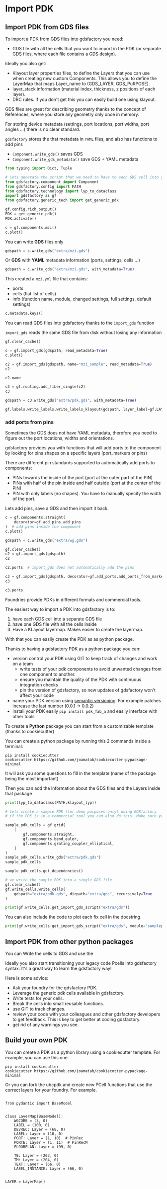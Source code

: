 # Import PDK

## Import PDK from GDS files

To import a PDK from GDS files into gdsfactory you need:

- GDS file with all the cells that you want to import in the PDK (or separate GDS files, where each file contains a GDS design).

Ideally you also get:

- Klayout layer properties files, to define the Layers that you can use when creating new custom Components. This allows you to define the LayerMap that maps Layer_name to (GDS_LAYER, GDS_PuRPOSE).
- layer_stack information (material index, thickness, z positions of each layer).
- DRC rules. If you don't get this you can easily build one using klayout.

GDS files are great for describing geometry thanks to the concept of References, where you store any geometry only once in memory.

For storing device metadata (settings, port locations, port widths, port angles ...) there is no clear standard.

`gdsfactory` stores the that metadata in `YAML` files, and also has functions to add pins

- `Component.write_gds()` saves GDS
- `Component.write_gds_metadata()` save GDS + YAML metadata

```python
from typing import Dict, Tuple

# Lets generate the script that we need to have to each GDS cell into gdsfactory
from gdsfactory.component import Component
from gdsfactory.config import PATH
from gdsfactory.technology import lyp_to_dataclass
import gdsfactory as gf
from gdsfactory.generic_tech import get_generic_pdk

gf.config.rich_output()
PDK = get_generic_pdk()
PDK.activate()

c = gf.components.mzi()
c.plot()
```

You can write **GDS** files only

```python
gdspath = c.write_gds("extra/mzi.gds")
```

Or **GDS** with **YAML** metadata information (ports, settings, cells ...)

```python
gdspath = c.write_gds("extra/mzi.gds", with_metadata=True)
```

This created a `mzi.yml` file that contains:
- ports
- cells (flat list of cells)
- info (function name, module, changed settings, full settings, default settings)

```python
c.metadata.keys()
```

You can read GDS files into gdsfactory thanks to the `import_gds` function

`import_gds` reads the same GDS file from disk without losing any information

```python
gf.clear_cache()

c = gf.import_gds(gdspath, read_metadata=True)
c.plot()
```

```python
c2 = gf.import_gds(gdspath, name="mzi_sample", read_metadata=True)
c2
```

```python
c2.name
```

```python
c3 = gf.routing.add_fiber_single(c2)
c3
```

```python
gdspath = c3.write_gds("extra/pdk.gds", with_metadata=True)
```

```python
gf.labels.write_labels.write_labels_klayout(gdspath, layer_label=gf.LAYER.LABEL)
```

<!-- #region -->
### add ports from pins

Sometimes the GDS does not have YAML metadata, therefore you need to figure out the port locations, widths and orientations.

gdsfactory provides you with functions that will add ports to the component by looking for pins shapes on a specific layers (port_markers or pins)

There are different pin standards supported to automatically add ports to components:

- PINs towards the inside of the port (port at the outer part of the PIN)
- PINs with half of the pin inside and half outside (port at the center of the PIN)
- PIN with only labels (no shapes). You have to manually specify the width of the port.


Lets add pins, save a GDS and then import it back.
<!-- #endregion -->

```python
c = gf.components.straight(
    decorator=gf.add_pins.add_pins
)  # add pins inside the component
c.plot()
```

```python
gdspath = c.write_gds("extra/wg.gds")
```

```python
gf.clear_cache()
c2 = gf.import_gds(gdspath)
c2
```

```python
c2.ports  # import_gds does not automatically add the pins
```

```python
c3 = gf.import_gds(gdspath, decorator=gf.add_ports.add_ports_from_markers_inside)
c3
```

```python
c3.ports
```

<!-- #region -->
Foundries provide PDKs in different formats and commercial tools.

The easiest way to import a PDK into gdsfactory is to:

1. have each GDS cell into a separate GDS file
2. have one GDS file with all the cells inside
3. Have a KLayout layermap. Makes easier to create the layermap.

With that you can easily create the PDK as as python package.

Thanks to having a gdsfactory PDK as a python package you can:

- version control your PDK using GIT to keep track of changes and work on a team
    - write tests of your pdk components to avoid unwanted changes from one component to another.
    - ensure you maintain the quality of the PDK with continuous integration checks
    - pin the version of gdsfactory, so new updates of gdsfactory won't affect your code
- name your PDK version using [semantic versioning](https://semver.org/). For example patches increase the last number (0.0.1 -> 0.0.2)
- install your PDK easily `pip install pdk_fab_a` and easily interface with other tools



To create a **Python** package you can start from a customizable template (thanks to cookiecutter)

You can create a python package by running this 2 commands inside a terminal:

```
pip install cookiecutter
cookiecutter https://github.com/joamatab/cookiecutter-pypackage-minimal
```

It will ask you some questions to fill in the template (name of the package being the most important)


Then you can add the information about the GDS files and the Layers inside that package
<!-- #endregion -->

```python
print(lyp_to_dataclass(PATH.klayout_lyp))
```

```python
# lets create a sample PDK (for demo purposes only) using GDSfactory
# if the PDK is in a commercial tool you can also do this. Make sure you save a single pdk.gds

sample_pdk_cells = gf.grid(
    [
        gf.components.straight,
        gf.components.bend_euler,
        gf.components.grating_coupler_elliptical,
    ]
)
sample_pdk_cells.write_gds("extra/pdk.gds")
sample_pdk_cells
```

```python
sample_pdk_cells.get_dependencies()
```

```python
# we write the sample PDK into a single GDS file
gf.clear_cache()
gf.write_cells.write_cells(
    gdspath="extra/pdk.gds", dirpath="extra/gds", recursively=True
)
```

```python
print(gf.write_cells.get_import_gds_script("extra/gds"))
```

You can also include the code to plot each fix cell in the docstring.

```python
print(gf.write_cells.get_import_gds_script("extra/gds", module="samplepdk.components"))
```

## Import PDK from other python packages

You can Write the cells to GDS and use the

Ideally you also start transitioning your legacy code Pcells into gdsfactory syntax. It's a great way to learn the gdsfactory way!

Here is some advice:

- Ask your foundry for the gdsfactory PDK.
- Leverage the generic pdk cells available in gdsfactory.
- Write tests for your cells.
- Break the cells into small reusable functions.
- use GIT to track changes.
- review your code with your colleagues and other gdsfactory developers to get feedback. This is key to get better at coding gdsfactory.
- get rid of any warnings you see.


## Build your own PDK

You can create a PDK as a python library using a cookiecutter template. For example, you can use this one.

```
pip install cookiecutter
cookiecutter https://github.com/joamatab/cookiecutter-pypackage-minimal
```

Or you can fork the ubcpdk and create new PCell functions that use the correct layers for your foundry. For example.

```

from pydantic import BaseModel


class LayerMap(BaseModel):
    WGCORE = (3, 0)
    LABEL = (100, 0)
    DEVREC: Layer = (68, 0)
    LABEL: Layer = (10, 0)
    PORT: Layer = (1, 10)  # PinRec
    PORTE: Layer = (1, 11)  # PinRecM
    FLOORPLAN: Layer = (99, 0)

    TE: Layer = (203, 0)
    TM: Layer = (204, 0)
    TEXT: Layer = (66, 0)
    LABEL_INSTANCE: Layer = (66, 0)


LAYER = LayerMap()

```

